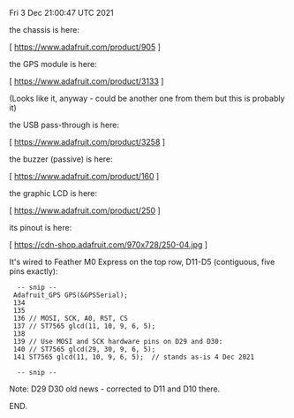 Fri  3 Dec 21:00:47 UTC 2021

the chassis is here:

  [ https://www.adafruit.com/product/905 ]

the GPS module is here:

  [ https://www.adafruit.com/product/3133 ]

(Looks like it, anyway - could be another one from them but this is probably it)

the USB pass-through is here:

  [ https://www.adafruit.com/product/3258 ]

the buzzer (passive) is here:

  [ https://www.adafruit.com/product/160 ]

the graphic LCD is here:

  [ https://www.adafruit.com/product/250 ]

its pinout is here:

  [ https://cdn-shop.adafruit.com/970x728/250-04.jpg ]

It's wired to Feather M0 Express on the top row, D11-D5
  (contiguous, five pins exactly):

```
  -- snip --
 Adafruit_GPS GPS(&GPSSerial);
 134
 135
 136 // MOSI, SCK, A0, RST, CS
 137 // ST7565 glcd(11, 10, 9, 6, 5);
 138
 139 // Use MOSI and SCK hardware pins on D29 and D30:
 140 // ST7565 glcd(29, 30, 9, 6, 5);
 141 ST7565 glcd(11, 10, 9, 6, 5);  // stands as-is 4 Dec 2021

  -- snip --
```

Note: D29 D30 old news - corrected to D11 and D10 there.


END.
